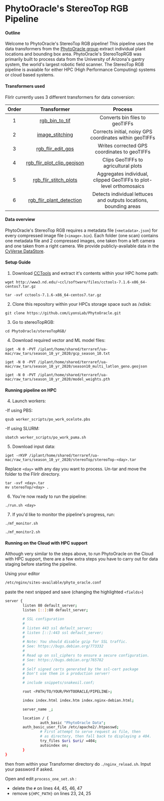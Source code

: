 # PhytoOracle's StereoTop RGB Pipeline

#### Outline

Welcome to PhytoOracle's StereoTop RGB pipeline! This pipeline uses the data transformers from the [PhytoOracle group](https://github.com/phytooracle) extract individual plant locations and bounding box area. PhytoOracle's StereoTopRGB was primarily built to process data from the University of Arizona's gantry system, the world's largest robotic field scanner. The StereoTop RGB pipeline is avaiable for either HPC (High Performance Computing) systems or cloud based systems.

#### Transformers used

FlirIr currently uses 3 different transformers for data conversion:

| Order |                         Transformer                          |                   Process                    |
| :---: | :----------------------------------------------------------: | :------------------------------------------: |
|   1   | [rgb_bin_to_tif](https://github.com/phytooracle/rgb_bin_to_tif) | Converts bin files to geoTIFFs |
|   2   | [image_stitching](https://github.com/ariyanzri/Lettuce_Image_Stitching) | Corrects initial, noisy GPS coordinates within geoTIFFs |
|   3   | [rgb_flir_edit_gps](https://github.com/phytooracle/rgb_flir_edit_gps) | Writes corrected GPS coordinates to geoTIFFs |
|   4   | [rgb_flir_plot_clip_geojson](https://github.com/phytooracle/rgb_flir_plot_clip_geojson) | Clips GeoTIFFs to agricultural plots |
|   5   | [rgb_flir_stitch_plots](https://github.com/phytooracle/rgb_flir_stitch_plots) | Aggregates individual, clipped GeoTIFFs to plot-level orthomosaics | 
|   6   | [rgb_flir_plant_detection](https://github.com/phytooracle/rgb_flir_plant_detection) | Detects individual lettuces and outputs locations, bounding areas | 

#### Data overview

PhytoOracle's StereoTop RGB requires a metadata file (`<metadata>.json`) for every compressed image file (`<image>.bin`). Each folder (one scan) contains one metadata file and 2 compressed images, one taken from a left camera and one taken from a right camera. We provide publicly-available data in the [CyVerse DataStore](https://datacommons.cyverse.org/browse/iplant/home/shared/terraref/ua-mac/raw_tars).

#### Setup Guide
1. Download [CCTools](http://www3.nd.edu/~ccl/software/files/cctools-7.1.6-x86_64-centos7.tar.gz) and extract it's contents within your HPC home path:
```
wget http://www3.nd.edu/~ccl/software/files/cctools-7.1.6-x86_64-centos7.tar.gz

tar -xvf cctools-7.1.6-x86_64-centos7.tar.gz
```        

2. Clone this repository within your HPCs storage space such as /xdisk:
```
git clone https://github.com/LyonsLab/PhytoOracle.git
```

3. Go to stereoTopRGB:
```
cd PhytoOracle/stereoTopRGB/
```
4. Download required vector and ML model files:
```
iget -N 0 -PVT /iplant/home/shared/terraref/ua-mac/raw_tars/season_10_yr_2020/gcp_season_10.txt

iget -N 0 -PVT /iplant/home/shared/terraref/ua-mac/raw_tars/season_10_yr_2020/season10_multi_latlon_geno.geojson

iget -N 0 -PVT /iplant/home/shared/terraref/ua-mac/raw_tars/season_10_yr_2020/model_weights.pth
```


#### Running pipeline on HPC 
4. Launch workers:

-If using PBS: 
```
qsub worker_scripts/po_work_ocelote.pbs
```
-If using SLURM:
```
sbatch worker_scripts/po_work_puma.sh
```

5. Download input data:
```
iget -rKVP /iplant/home/shared/terraref/ua-mac/raw_tars/season_10_yr_2020/stereoTop/stereoTop-<day>.tar
```

Replace `<day>` with any day you want to process. Un-tar and move the folder to the FlirIr directory.

```
tar -xvf <day>.tar
mv stereoTop/<day> .
```

6. You're now ready to run the pipeline:
```
./run.sh <day>
```

7. If you'd like to monitor the pipeline's progress, run: 
```
./mf_monitor.sh

./mf_monitor2.sh
```

#### Running on the Cloud with HPC support

Although very similar to the steps above,  to run PhytoOracle on the Cloud with HPC support, there are a few extra steps  you have to carry out for data staging before starting the pipeline.

Using your editor

```bash
/etc/nginx/sites-available/phyto_oracle.conf
```

paste the next snipped and save (changing the highlighted `<fields>`)

```bash
server {
        listen 80 default_server;
        listen [::]:80 default_server;

        # SSL configuration
        #
        # listen 443 ssl default_server;
        # listen [::]:443 ssl default_server;
        #
        # Note: You should disable gzip for SSL traffic.
        # See: https://bugs.debian.org/773332
        #
        # Read up on ssl_ciphers to ensure a secure configuration.
        # See: https://bugs.debian.org/765782
        #
        # Self signed certs generated by the ssl-cert package
        # Don't use them in a production server!
        #
        # include snippets/snakeoil.conf;

        root <PATH/TO/YOUR/PHYTOORACLE/PIPELINE>;

        index index.html index.htm index.nginx-debian.html;

        server_name _;

        location / {
                auth_basic "PhytoOracle Data";
        auth_basic_user_file /etc/apache2/.htpasswd;
                # First attempt to serve request as file, then
                # as directory, then fall back to displaying a 404.
                try_files $uri $uri/ =404;
                autoindex on;
        }
}
```

then from within your Transformer directory do `./nginx_reload.sh`. Input your password if asked.

Open and edit `process_one_set.sh` : 

- delete the `#` on lines 44, 45, 46, 47
- remove `${HPC_PATH}` on lines 23, 24, 25
